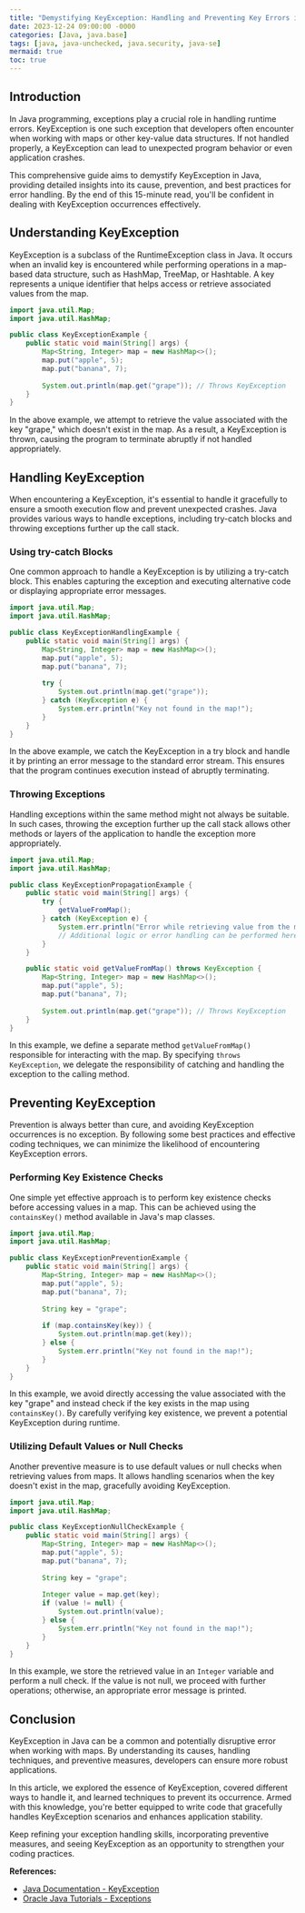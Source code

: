 ```yaml
---
title: "Demystifying KeyException: Handling and Preventing Key Errors in Java"
date: 2023-12-24 09:00:00 -0000
categories: [Java, java.base]
tags: [java, java-unchecked, java.security, java-se]
mermaid: true
toc: true
---
```



## Introduction

In Java programming, exceptions play a crucial role in handling runtime errors. KeyException is one such exception that developers often encounter when working with maps or other key-value data structures. If not handled properly, a KeyException can lead to unexpected program behavior or even application crashes.

This comprehensive guide aims to demystify KeyException in Java, providing detailed insights into its cause, prevention, and best practices for error handling. By the end of this 15-minute read, you'll be confident in dealing with KeyException occurrences effectively.

## Understanding KeyException

KeyException is a subclass of the RuntimeException class in Java. It occurs when an invalid key is encountered while performing operations in a map-based data structure, such as HashMap, TreeMap, or Hashtable. A key represents a unique identifier that helps access or retrieve associated values from the map.

```java
import java.util.Map;
import java.util.HashMap;

public class KeyExceptionExample {
    public static void main(String[] args) {
        Map<String, Integer> map = new HashMap<>();
        map.put("apple", 5);
        map.put("banana", 7);
        
        System.out.println(map.get("grape")); // Throws KeyException
    }
}
```

In the above example, we attempt to retrieve the value associated with the key "grape," which doesn't exist in the map. As a result, a KeyException is thrown, causing the program to terminate abruptly if not handled appropriately.

## Handling KeyException

When encountering a KeyException, it's essential to handle it gracefully to ensure a smooth execution flow and prevent unexpected crashes. Java provides various ways to handle exceptions, including try-catch blocks and throwing exceptions further up the call stack.

### Using try-catch Blocks

One common approach to handle a KeyException is by utilizing a try-catch block. This enables capturing the exception and executing alternative code or displaying appropriate error messages.

```java
import java.util.Map;
import java.util.HashMap;

public class KeyExceptionHandlingExample {
    public static void main(String[] args) {
        Map<String, Integer> map = new HashMap<>();
        map.put("apple", 5);
        map.put("banana", 7);
        
        try {
            System.out.println(map.get("grape"));
        } catch (KeyException e) {
            System.err.println("Key not found in the map!");
        }
    }
}
```

In the above example, we catch the KeyException in a try block and handle it by printing an error message to the standard error stream. This ensures that the program continues execution instead of abruptly terminating.

### Throwing Exceptions

Handling exceptions within the same method might not always be suitable. In such cases, throwing the exception further up the call stack allows other methods or layers of the application to handle the exception more appropriately.

```java
import java.util.Map;
import java.util.HashMap;

public class KeyExceptionPropagationExample {
    public static void main(String[] args) {
        try {
            getValueFromMap();
        } catch (KeyException e) {
            System.err.println("Error while retrieving value from the map!");
            // Additional logic or error handling can be performed here
        }
    }

    public static void getValueFromMap() throws KeyException {
        Map<String, Integer> map = new HashMap<>();
        map.put("apple", 5);
        map.put("banana", 7);
        
        System.out.println(map.get("grape")); // Throws KeyException
    }
}
```

In this example, we define a separate method `getValueFromMap()` responsible for interacting with the map. By specifying `throws KeyException`, we delegate the responsibility of catching and handling the exception to the calling method.

## Preventing KeyException

Prevention is always better than cure, and avoiding KeyException occurrences is no exception. By following some best practices and effective coding techniques, we can minimize the likelihood of encountering KeyException errors.

### Performing Key Existence Checks

One simple yet effective approach is to perform key existence checks before accessing values in a map. This can be achieved using the `containsKey()` method available in Java's map classes.

```java
import java.util.Map;
import java.util.HashMap;

public class KeyExceptionPreventionExample {
    public static void main(String[] args) {
        Map<String, Integer> map = new HashMap<>();
        map.put("apple", 5);
        map.put("banana", 7);
        
        String key = "grape";
        
        if (map.containsKey(key)) {
            System.out.println(map.get(key));
        } else {
            System.err.println("Key not found in the map!");
        }
    }
}
```

In this example, we avoid directly accessing the value associated with the key "grape" and instead check if the key exists in the map using `containsKey()`. By carefully verifying key existence, we prevent a potential KeyException during runtime.

### Utilizing Default Values or Null Checks

Another preventive measure is to use default values or null checks when retrieving values from maps. It allows handling scenarios when the key doesn't exist in the map, gracefully avoiding KeyException.

```java
import java.util.Map;
import java.util.HashMap;

public class KeyExceptionNullCheckExample {
    public static void main(String[] args) {
        Map<String, Integer> map = new HashMap<>();
        map.put("apple", 5);
        map.put("banana", 7);
        
        String key = "grape";
        
        Integer value = map.get(key);
        if (value != null) {
            System.out.println(value);
        } else {
            System.err.println("Key not found in the map!");
        }
    }
}
```

In this example, we store the retrieved value in an `Integer` variable and perform a null check. If the value is not null, we proceed with further operations; otherwise, an appropriate error message is printed.

## Conclusion

KeyException in Java can be a common and potentially disruptive error when working with maps. By understanding its causes, handling techniques, and preventive measures, developers can ensure more robust applications.

In this article, we explored the essence of KeyException, covered different ways to handle it, and learned techniques to prevent its occurrence. Armed with this knowledge, you're better equipped to write code that gracefully handles KeyException scenarios and enhances application stability.

Keep refining your exception handling skills, incorporating preventive measures, and seeing KeyException as an opportunity to strengthen your coding practices.

**References:**

- [Java Documentation - KeyException](https://docs.oracle.com/javase/10/docs/api/java/util/KeyException.html)
- [Oracle Java Tutorials - Exceptions](https://docs.oracle.com/javase/tutorial/essential/exceptions/index.html)
